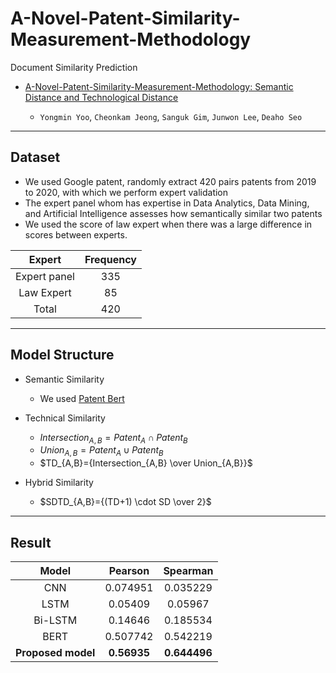 # A-Novel-Patent-Similarity-Measurement-Methodology

Document Similarity Prediction

  * [A-Novel-Patent-Similarity-Measurement-Methodology: Semantic Distance and Technological Distance](주소추가)
  
    * `Yongmin Yoo`, `Cheonkam Jeong`, `Sanguk Gim`, `Junwon Lee`, `Deaho Seo`

-------------------------------------------------

## Dataset

  * We used Google patent, randomly extract 420 pairs patents from 2019 to 2020, with which we perform expert validation
  * The expert panel whom has expertise in Data Analytics, Data Mining, and Artificial Intelligence assesses how semantically similar two patents
  * We used the score of law expert when there was a large difference in scores between experts.
  
  |    Expert    | Frequency  |
  | :------: | :---: |
  |    Expert panel    | 335  |
  |    Law Expert    | 85  |
  |    Total    | 420  |
  
  
-------------------------------------------------

## Model Structure

  * Semantic Similarity
    
    * We used [Patent Bert](https://huggingface.co/anferico/bert-for-patents)

  * Technical Similarity
    
    * $Intersection_{A,B}=Patent_{A} \cap Patent_{B}$
    * $Union_{A,B}=Patent_{A} \cup Patent_{B}$
    * $TD_{A,B}={Intersection_{A,B} \over Union_{A,B}}$

  * Hybrid Similarity

    * $SDTD_{A,B}={(TD+1) \cdot SD \over 2}$
  
 -------------------------------------------------
 
 ## Result
 
  |    Model    | Pearson  | Spearman  |
  | :------: | :---: | :-----: |
  |  CNN              |  0.074951      | 0.035229      |
  |  LSTM              | 0.05409      | 0.05967      |
  |  Bi-LSTM            | 0.14646      | 0.185534      |
  |  BERT         | 0.507742      | 0.542219      |
  |  **Proposed model** | **0.56935**  | **0.644496**  |
